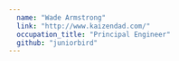 ```yaml
---
  name: "Wade Armstrong"
  link: "http://www.kaizendad.com/"
  occupation_title: "Principal Engineer"
  github: "juniorbird"
---
```

